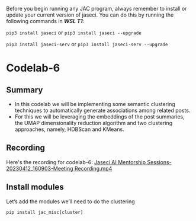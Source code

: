 Before you begin running any JAC program, always remember to install or update your current version of jaseci. You can do this by running the following commands in __*WSL T1*__:

`pip3 install jaseci` or `pip3 install jaseci --upgrade`

`pip3 install jaseci-serv` or `pip3 install jaseci-serv --upgrade`

# Codelab-6

## Summary

* In this codelab we will be implementing some semantic clustering techniques to automatically generate associations among related posts.
* For this we will be leveraging the embeddings of the post summaries, the UMAP dimensionality reduction algorithm and two clustering approaches, namely, HDBScan and KMeans.

## Recording

Here's the recording for codelab-6: [Jaseci AI Mentorship Sessions-20230412_160903-Meeting Recording.mp4](https://v75corp-my.sharepoint.com/personal/eldon_marks_v75inc_com/_layouts/15/stream.aspx?id=%2Fpersonal%2Feldon%5Fmarks%5Fv75inc%5Fcom%2FDocuments%2FRecordings%2FJaseci%20AI%20Mentorship%20Sessions%2D20230412%5F160903%2DMeeting%20Recording%2Emp4&ga=1)


## Install modules

Let’s add the modules we’ll need to do the clustering

`pip install jac_misc[cluster]`

